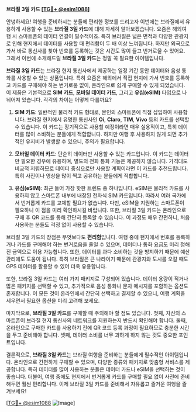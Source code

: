 **브라질 3일 카드 [[TG💪+ @esim1088](https://t.me/s/esim1088)]**

안녕하세요! 여행을 준비하시는 분들께 편리한 정보를 드리고자 이번에는 브라질에서 유용하게 사용할 수 있는 **브라질 3일 카드**에 대해 자세히 알아보겠습니다. 요즘은 해외여행 시 스마트폰의 데이터 연결이 필수적이죠. 특히 브라질은 넓은 면적과 다양한 관광지로 인해 현지에서 데이터를 사용할 때 편리함이 두 배 이상 느껴집니다. 하지만 외국으로 가서 바로 통신사를 찾아 번호를 등록하는 것은 시간도 많이 들고 번거로울 수 있어요. 그래서 이번에 소개해드릴 **브라질 3일 카드**는 정말 꼭 필요한 아이템입니다.

**브라질 3일 카드**는 브라질 현지 통신사에서 제공하는 일정 기간 동안 데이터와 음성 통화를 사용할 수 있는 상품입니다. 특히 요즘은 해외에서 직접 현지에 가서 번호를 등록하고 카드를 구매해야 하는 번거로움 없이, 온라인으로 쉽게 구매할 수 있게 되었습니다. 이 제품은 기본적으로 **SIM 카드**, **모바일 데이터 카드**, 그리고 **유심(eSIM)** 타입으로 나뉘어져 있습니다. 각각의 차이는 어떻게 다를까요?

1. **SIM 카드**: 일반적인 물리적 카드 형태로, 본인의 스마트폰에 직접 삽입하여 사용합니다. 브라질 현지에서 유명한 통신사인 **Oi**, **Claro**, **TIM**, **Vivo** 등의 카드를 선택할 수 있습니다. 이 카드는 장기적으로 사용할 예정이라면 매우 실용적이고, 특히 데이터를 많이 소비하는 분들에게 적합합니다. 하지만 여행 후 사용하지 않게 되면 추가적인 유지비가 발생할 수 있으니, 주의가 필요합니다.

2. **모바일 데이터 카드**: 단순히 데이터만 사용할 수 있는 카드입니다. 이 카드는 데이터만 필요한 경우에 유용하며, 별도의 전화 통화 기능은 제공하지 않습니다. 가격대도 비교적 저렴하므로 데이터 중심으로만 사용할 계획이라면 이 카드를 추천드립니다. 특히 사진이나 영상을 많이 찍고 공유하는 분들에게 적합합니다.

3. **유심(eSIM)**: 최근 들어 가장 핫한 트렌드 중 하나입니다. eSIM은 물리적 카드를 사용하지 않고 스마트폰 내부에 내장된 전자식 SIM 카드입니다. 따라서 여러 국가에서 번거롭게 카드를 교체할 필요가 없습니다. 다만, eSIM을 지원하는 스마트폰이 필요하니 이 점을 미리 확인하시길 바랍니다. 또한, 브라질 3일 카드는 온라인으로 구매 후 QR 코드를 통해 간단히 등록할 수 있습니다. 이 과정도 매우 간편하니, 처음 사용하는 분들도 걱정 없이 사용할 수 있습니다.

브라질 3일 카드의 장점은 무엇보다도 **편리함**입니다. 여행 중에 현지에서 번호를 등록하거나 카드를 구매해야 하는 번거로움을 줄일 수 있으며, 데이터나 통화 요금도 미리 정해진 금액으로 이용 가능합니다. 또한, 데이터를 과다 소비하는 것을 방지하기 때문에 예산 관리에도 도움이 됩니다. 특히 브라질은 큰 나라이기 때문에 관광지와 도시를 오갈 때도 GPS 데이터를 활용할 수 있어 더욱 유용합니다.

또한, 브라질 3일 카드는 여러 가지 패키지로 구성되어 있습니다. 데이터 용량이 적거나 많은 패키지를 선택할 수 있고, 추가적으로 음성 통화나 문자 메시지를 포함하는 옵션도 존재합니다. 이 모든 것이 온라인에서 간단히 선택하고 결제할 수 있으니, 여행 계획을 세우면서 필요한 옵션을 미리 고려해 보세요.

마지막으로, **브라질 3일 카드**를 구매할 때 주의해야 할 점도 있습니다. 첫째, 자신의 스마트폰이 브라질 현지 통신사의 네트워크를 지원하는지 반드시 확인해야 합니다. 둘째, 온라인으로 구매한 카드를 사용하기 전에 QR 코드 등록 과정이 필요하므로 충분한 시간을 두고 준비해야 합니다. 셋째, 데이터 소비를 너무 과하게 하지 않는 것도 중요한 포인트입니다. 

결론적으로, **브라질 3일 카드**는 브라질 여행을 준비하는 분들에게 필수적인 아이템입니다. 온라인으로 간편하게 구매할 수 있으며, 다양한 종류와 패키지로 맞춤형 서비스를 제공합니다. 특히 데이터를 많이 사용하는 분들은 데이터 카드나 eSIM을 선택하는 것이 좋습니다. 더불어, 여행 중에도 현지에서 번거롭게 카드를 구매할 필요 없이 사전에 준비해두면 훨씬 편리합니다. 이제 브라질 3일 카드를 준비해서 자유롭고 즐거운 여행을 즐겨보세요!

[[TG💪+ @esim1088](https://t.me/s/esim1088) ![Image](https://i.postimg.cc/Y0z9fWf4/image.png)]